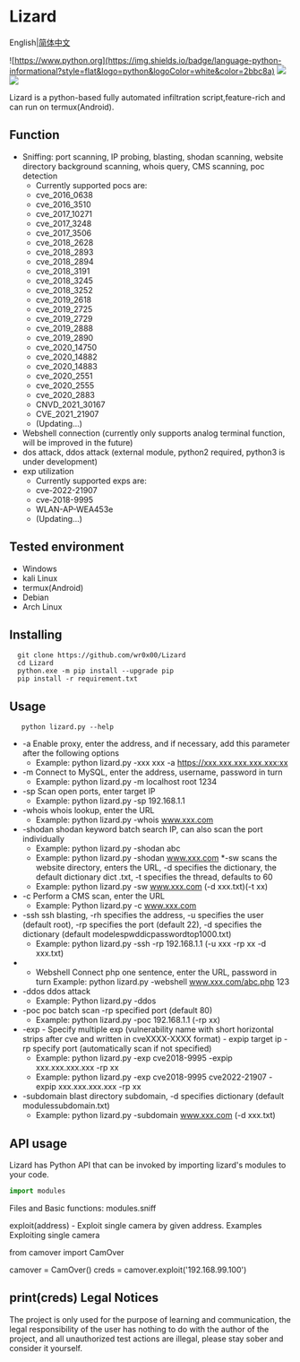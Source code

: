 # Lizard
English|[简体中文](https://github.com/wr0x00/Lizard/blob/main/README_CN.md)

![https://www.python.org](https://img.shields.io/badge/language-python-informational?style=flat&logo=python&logoColor=white&color=2bbc8a)
![](https://img.shields.io/badge/features-convenient-informational?style=flat&color=2bbc8a)
![](https://img.shields.io/badge/license-MIT_License-informational?style=flat&logoColor=white&color=2bbc8a)
[](https://img.shields.io/packagist/stars/wr0x00/Lizard?style=flat-square)

Lizard is a python-based fully automated infiltration script,feature-rich and can run on termux(Android).

Function
----
* Sniffing: port scanning, IP probing, blasting, shodan scanning, website directory background scanning, whois query, CMS scanning, poc detection
    * Currently supported pocs are:
    * cve_2016_0638
    * cve_2016_3510
    * cve_2017_10271
    * cve_2017_3248
    * cve_2017_3506
    * cve_2018_2628
    * cve_2018_2893
    * cve_2018_2894
    * cve_2018_3191
    * cve_2018_3245
    * cve_2018_3252
    * cve_2019_2618
    * cve_2019_2725
    * cve_2019_2729
    * cve_2019_2888
    * cve_2019_2890
    * cve_2020_14750
    * cve_2020_14882
    * cve_2020_14883
    * cve_2020_2551
    * cve_2020_2555
    * cve_2020_2883
    * CNVD_2021_30167
    * CVE_2021_21907
    * (Updating...)
* Webshell connection (currently only supports analog terminal function, will be improved in the future)
* dos attack, ddos attack (external module, python2 required, python3 is under development)
* exp utilization
    * Currently supported exps are:
    * cve-2022-21907
    * cve-2018-9995
    * WLAN-AP-WEA453e
    * (Updating...)
 
Tested environment
------
* Windows
* kali Linux
* termux(Android)
* Debian
* Arch Linux

Installing
------
      git clone https://github.com/wr0x00/Lizard
      cd Lizard
      python.exe -m pip install --upgrade pip
      pip install -r requirement.txt

Usage
----
       python lizard.py --help
* -a Enable proxy, enter the address, and if necessary, add this parameter after the following options
   * Example: python lizard.py -xxx xxx -a https://xxx.xxx.xxx.xxx.xxx:xx
* -m Connect to MySQL, enter the address, username, password in turn
   * Example: python lizard.py -m localhost root 1234
* -sp Scan open ports, enter target IP
   * Example: python lizard.py -sp 192.168.1.1
* -whois whois lookup, enter the URL
   * Example: python lizard.py -whois www.xxx.com
* -shodan shodan keyword batch search IP, can also scan the port individually
   * Example: python lizard.py -shodan abc
   * Example: python lizard.py -shodan www.xxx.com
*-sw scans the website directory, enters the URL, -d specifies the dictionary, the default dictionary dict .txt, -t specifies the thread, defaults to 60
   * Example: python lizard.py -sw www.xxx.com (-d xxx.txt)(-t xx)
* -c Perform a CMS scan, enter the URL
   * Example: Python lizard.py -c www.xxx.com
* -ssh ssh blasting, -rh specifies the address, -u specifies the user (default root), -rp specifies the port (default 22), -d specifies the dictionary (default modelespwddicpasswordtop1000.txt)
   * Example: python lizard.py -ssh -rp 192.168.1.1 (-u xxx -rp xx -d xxx.txt)
* - Webshell Connect php one sentence, enter the URL, password in turn
   Example: python lizard.py -webshell www.xxx.com/abc.php 123
* -ddos ddos attack
   * Example: Python lizard.py -ddos
* -poc poc batch scan -rp specified port (default 80)
   * Example: python lizard.py -poc 192.168.1.1 (-rp xx)
* -exp - Specify multiple exp (vulnerability name with short horizontal strips after cve and written in cveXXXX-XXXX format) - expip target ip -rp specify port (automatically scan if not specified)
   * Example: python lizard.py -exp cve2018-9995 -expip xxx.xxx.xxx.xxx -rp xx
   * Example: python lizard.py -exp cve2018-9995 cve2022-21907 -expip xxx.xxx.xxx.xxx -rp xx
* -subdomain blast directory subdomain, -d specifies dictionary (default modulessubdomain.txt)
   * Example: python lizard.py -subdomain www.xxx.com (-d xxx.txt)
 
API usage
----
Lizard has Python API that can be invoked by importing lizard's modules to your code.

```python
import modules
```

Files and Basic functions:
   modules.sniff
      

exploit(address) - Exploit single camera by given address.
Examples
Exploiting single camera

from camover import CamOver

camover = CamOver()
creds = camover.exploit('192.168.99.100')

print(creds)
 Legal Notices
 ----
 The project is only used for the purpose of learning and communication, the legal responsibility of the user has nothing to do with the author of the project, and all unauthorized test actions are illegal, please stay sober and consider it yourself.
